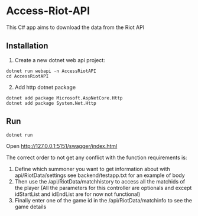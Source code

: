 # Access-Riot-API
This C# app aims to download the data from the Riot API

## Installation
1. Create a new dotnet web api project:
```
dotnet run webapi -n AccessRiotAPI
cd AccessRiotAPI
```
2. Add http dotnet package
```
dotnet add package Microsoft.AspNetCore.Http
dotnet add package System.Net.Http
```

## Run
```
dotnet run
```
Open http://127.0.0.1:5151/swagger/index.html

The correct order to not get any conflict with the function requirements is:
1. Define which summoner you want to get information about with api/RiotData/settings see backend/testapp.txt for an example of body
2. Then use the /api/RiotData/matchhistory to access all the matchids of the player (All the parameters for this controller are optionals and except idStartList and idEndList are for now not functional)
3. Finally enter one of the game id in the /api/RiotData/matchinfo to see the game details
